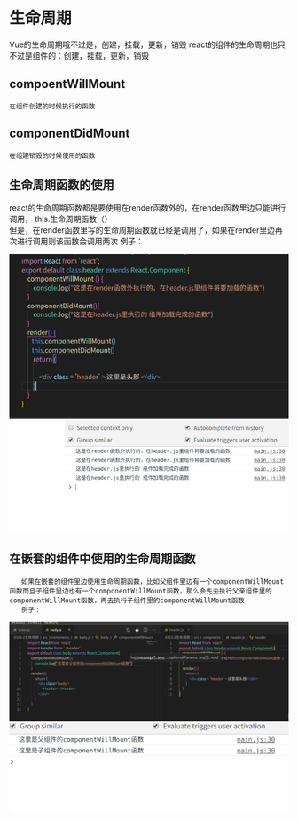# 生命周期
  Vue的生命周期哦不过是，创建，挂载，更新，销毁
   react的组件的生命周期也只不过是组件的：创建，挂载，更新，销毁
## compoentWillMount
    在组件创建的时候执行的函数

 ## componentDidMount
    在组建销毁的时候使用的函数   



   ## 生命周期函数的使用
   react的生命周期函数都是要使用在render函数外的，在render函数里边只能进行调用，  this.生命周期函数（）                                        
   但是，在render函数里写的生命周期函数就已经是调用了，如果在render里边再次进行调用则该函数会调用两次
   例子：

   <img src="./img/15.png">
   <img src="./img/16.png">


   ## 在嵌套的组件中使用的生命周期函数
       如果在嵌套的组件里边使用生命周期函数，比如父组件里边有一个componentWillMount函数而且子组件里边也有一个componentWillMount函数，那么会先去执行父亲组件里的componentWillMount函数，再去执行子组件里的componentWillMount函数
       例子：

   <img src="./img/17.png">
   <img src="./img/18.png">
  
